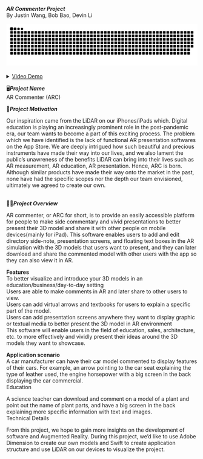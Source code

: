 <!DOCTYPE html>
<html>
<head>
</head>
<body>
<p><em><strong>AR Commenter Project</strong></em><br />By Justin Wang, Bob Bao, Devin Li</p>
  <div align="center">
  <a href="https://1999azzar.github.io/1999AZZAR/">
  <img  src="https://github.com/1999AZZAR/1999AZZAR/blob/main/resources/img/grid-snake.svg"
       alt="snake" /></a>
</div>
<!DOCTYPE html>
<html>
<head>
</head>
<body>
<div class="application-main " data-commit-hovercards-enabled="" data-discussion-hovercards-enabled="" data-issue-and-pr-hovercards-enabled="">
<div class=""><main id="js-repo-pjax-container">
<div class="clearfix container-xl px-3 px-md-4 px-lg-5 mt-4">
<div data-test-selector="blob-container">
<div class="Box mt-3 position-relative" data-target="readme-toc.content">
<div class="Box-body p-0 blob-wrapper data type-text  gist-border-0">
<div class="js-blob-code-container blob-code-content">&nbsp;</div>
</div>
</div>
<details id="jumpto-line-details-dialog" class="details-reset details-overlay details-overlay-dark">
<summary role="button" data-hotkey="l" aria-label="Jump to line"><a title="Video De,o" href="https://youtu.be/X9iV_HfJMAA">Video Demo</a></summary>
</details></div>
</div>
</main></div>
</div>
</body>
</html>
<p>🖥️<em><strong>Project Name</strong></em><br />AR Commenter (ARC)</p>
<p><strong>🌿</strong><em><strong>Project Motivation</strong></em></p>
<p>Our inspiration came from the LiDAR on our iPhones/iPads which. Digital education is playing an increasingly prominent role in the post-pandemic era, our team wants to become a part of this exciting process. The problem which we have identified is the lack of functional AR presentation softwares on the App Store. We are deeply intrigued how such beautiful and precious instruments have made their way into our lives, and we also lament the public&rsquo;s unawreness of the benefits LiDAR can bring into their lives such as AR measurement, AR education, AR presentation. Hence, ARC is born.&nbsp;<br />Although similar products have made their way onto the market in the past, none have had the specific scopes nor the depth our team envisioned, ultimately we agreed to create our own.&nbsp;</p>
<p><br /><strong>🙆&zwj;♂️<em>Project Overview</em></strong></p>
<p>AR commenter, or ARC for short, is to provide an easily accessible platform for people to make side commentary and vivid presentations to better present their 3D model and share it with other people on mobile devices(mainly for iPad). This software enables users to add and edit directory side-note, presentation screens, and floating text boxes in the AR simulation with the 3D models that users want to present, and they can later download and share the commented model with other users with the app so they can also view it in AR.</p>
<p><strong>Features</strong><br />To better visualize and introduce your 3D models in an education/business/day-to-day setting&nbsp;<br />Users are able to make comments in AR and later share to other users to view.<br />Users can add virtual arrows and textbooks for users to explain a specific part of the model.<br />Users can add presentation screens anywhere they want to display graphic or textual media to better present the 3D model in AR environment<br />This software will enable users in the field of education, sales, architecture, etc. to more effectively and vividly present their ideas around the 3D models they want to showcase.&nbsp;</p>
<p><strong>Application scenario</strong><br />A car manufacturer can have their car model commented to display features of their cars. For example, an arrow pointing to the car seat explaining the type of leather used, the engine horsepower with a big screen in the back displaying the car commercial.&nbsp;<br />Education</p>
<p>A science teacher can download and comment on a model of a plant and point out the name of plant parts, and have a big screen in the back explaining more specific information with text and images.<br />Technical Details</p>
<p>From this project, we hope to gain more insights on the development of software and Augmented Reality. During this project, we&rsquo;d like to use Adobe Dimension to create our own models and Swift to create application structure and use LiDAR on our devices to visualize the project.&nbsp;</p>
<p>&nbsp;</p>
</body>
</html>
